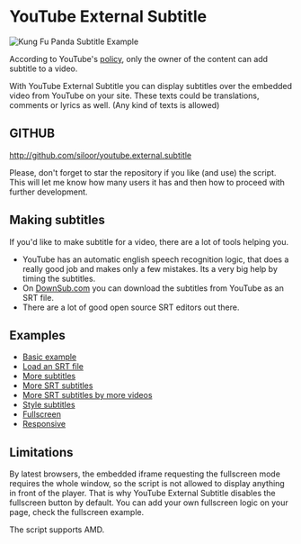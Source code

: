 # YouTube External Subtitle

![Kung Fu Panda Subtitle Example](https://siloor.github.io/youtube.external.subtitle/static/img/example.jpg)

According to YouTube's [policy](http://support.google.com/youtube/answer/2734796?hl=en), only the owner of the content can add subtitle to a video.

With YouTube External Subtitle you can display subtitles over the embedded video from YouTube on your site. These texts could be translations, comments or lyrics as well. (Any kind of texts is allowed)

## GITHUB

http://github.com/siloor/youtube.external.subtitle

Please, don't forget to star the repository if you like (and use) the script. This will let me know how many users it has and then how to proceed with further development.

## Making subtitles

If you'd like to make subtitle for a video, there are a lot of tools helping you.

- YouTube has an automatic english speech recognition logic, that does a really good job and makes only a few mistakes. Its a very big help by timing the subtitles.
- On [DownSub.com](http://downsub.com/) you can download the subtitles from YouTube as an SRT file.
- There are a lot of good open source SRT editors out there.

## Examples

- [Basic example](http://siloor.github.io/youtube.external.subtitle/examples/basic/)
- [Load an SRT file](http://siloor.github.io/youtube.external.subtitle/examples/srt/)
- [More subtitles](http://siloor.github.io/youtube.external.subtitle/examples/moresubtitles/)
- [More SRT subtitles](http://siloor.github.io/youtube.external.subtitle/examples/moresrtsubtitles/)
- [More SRT subtitles by more videos](http://siloor.github.io/youtube.external.subtitle/examples/moresrtsubtitlesmorevideos/)
- [Style subtitles](http://siloor.github.io/youtube.external.subtitle/examples/style/)
- [Fullscreen](http://siloor.github.io/youtube.external.subtitle/examples/fullscreen/)
- [Responsive](http://siloor.github.io/youtube.external.subtitle/examples/responsive/)

## Limitations

By latest browsers, the embedded iframe requesting the fullscreen mode requires the whole window, so the script is not allowed to display anything in front of the player. That is why YouTube External Subtitle disables the fullscreen button by default. You can add your own fullscreen logic on your page, check the fullscreen example.

The script supports AMD.
